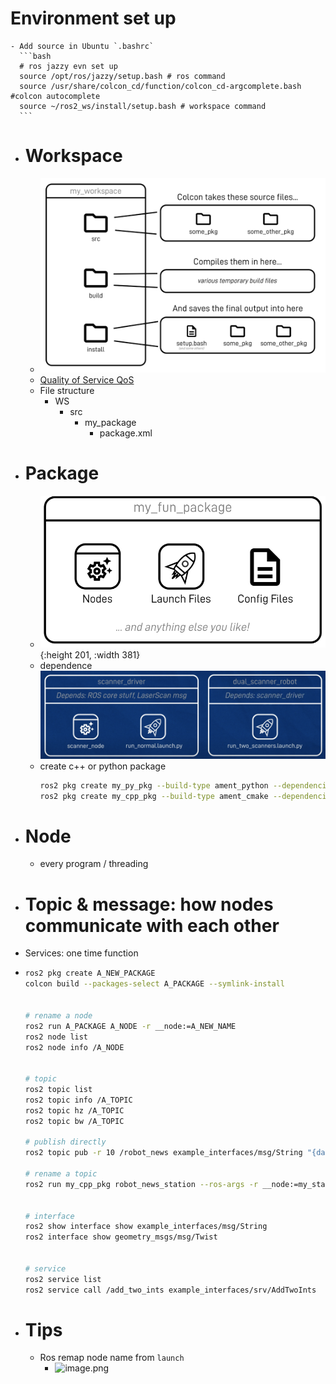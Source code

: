 # Environment set up
	- Add source in Ubuntu `.bashrc`
	  ```bash
	  # ros jazzy evn set up
	  source /opt/ros/jazzy/setup.bash # ros command
	  source /usr/share/colcon_cd/function/colcon_cd-argcomplete.bash #colcon autocomplete
	  source ~/ros2_ws/install/setup.bash # workspace command
	  ```
- # Workspace
	- ![image.png](../assets/image_1686261313552_0.png)
	- [Quality of Service QoS](https://docs.ros.org/en/foxy/Concepts/About-Quality-of-Service-Settings.html)
	- File structure
		- WS
			- src
				- my_package
					- package.xml
- # Package
	- ![image.png](../assets/image_1686260792774_0.png){:height 201, :width 381}
	- dependence
	  ![image.png](../assets/image_1686260853143_0.png)
	- create c++ or python package
	  ```bash
	  ros2 pkg create my_py_pkg --build-type ament_python --dependencies rclpy
	  ros2 pkg create my_cpp_pkg --build-type ament_cmake --dependencies rclcpp
	  ```
- # Node
	- every program / threading
- # Topic & message: how nodes communicate with each other
- Services: one time function
- ```bash
  ros2 pkg create A_NEW_PACKAGE
  colcon build --packages-select A_PACKAGE --symlink-install
  
  
  # rename a node
  ros2 run A_PACKAGE A_NODE -r __node:=A_NEW_NAME
  ros2 node list
  ros2 node info /A_NODE
  
  
  # topic
  ros2 topic list
  ros2 topic info /A_TOPIC
  ros2 topic hz /A_TOPIC
  ros2 topic bw /A_TOPIC
  
  # publish directly
  ros2 topic pub -r 10 /robot_news example_interfaces/msg/String "{data: 'hello from termina'}"
  
  # rename a topic
  ros2 run my_cpp_pkg robot_news_station --ros-args -r __node:=my_station -r robot_news:=my_news
  
  
  # interface
  ros2 show interface show example_interfaces/msg/String
  ros2 interface show geometry_msgs/msg/Twist
  
  
  # service
  ros2 service list
  ros2 service call /add_two_ints example_interfaces/srv/AddTwoInts  "{a: 2,b: 4}"
  ```
- # Tips
	- Ros remap node name from `launch`
		- ![image.png](../assets/image_1686260428021_0.png)